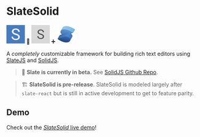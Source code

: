 # SlateSolid

<img alt="SlateSolid" src="src/assets/icons/slate-solid-512.png" width="48"> 🟰 <img alt="SlateJS" src="src/assets/icons/slate48.png" width="48"> ➕ <img alt="SolidJS" src="src/assets/icons/solid48.png" width="48">

A _completely_ customizable framework
for building rich text editors using [SlateJS](https://docs.slatejs.org/) and [SolidJS](https://www.solidjs.com/).

> 🤖 **Slate is currently in beta.** See [SolidJS Github Repo](https://github.com/ianstormtaylor/slate).

> 🏗️ **SlateSolid is pre-release**. SlateSolid is modeled largely after `slate-react` but is still in active development to get to feature parity.

## Demo

Check out the [_SlateSolid_ live demo](https://slate-solid.github.io/slate-solid/)!

